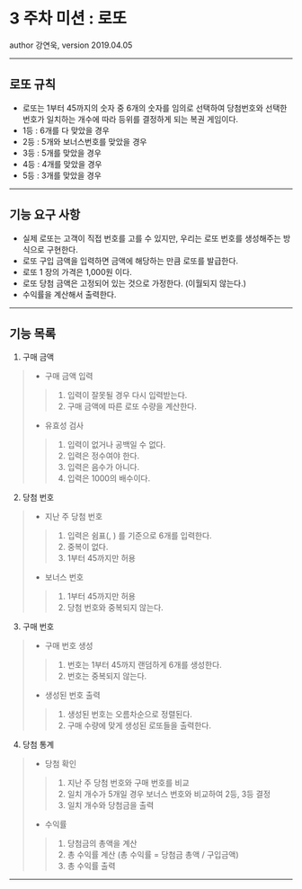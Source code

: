# 3 주차 미션 : 로또

 author 강연욱, version 2019.04.05

------

## 로또 규칙

- 로또는 1부터 45까지의 숫자 중 6개의 숫자를 임의로 선택하여 당첨번호와 선택한 번호가 일치하는 개수에 따라 등위를 결정하게 되는 복권 게임이다.
- 1등 : 6개를 다 맞았을 경우
- 2등 : 5개와 보너스번호를 맞았을 경우
- 3등 : 5개를 맞았을 경우
- 4등 : 4개를 맞았을 경우
- 5등 : 3개를 맞았을 경우

------

## 기능 요구 사항

- 실제 로또는 고객이 직접 번호를 고를 수 있지만, 우리는 로또 번호를 생성해주는 방식으로 구현한다.
- 로또 구입 금액을 입력하면 금액에 해당하는 만큼 로또를 발급한다.
- 로또 1 장의 가격은 1,000원 이다.
- 로또 당첨 금액은 고정되어 있는 것으로 가정한다. (이월되지 않는다.)
- 수익률을 계산해서 출력한다.

------

## 기능 목록

1. 구매 금액

> - 구매 금액 입력
> > 1. 입력이 잘못될 경우 다시 입력받는다.
> > 2. 구매 금액에 따른 로또 수량을 계산한다.
>
> - 유효성 검사
>
> > 1. 입력이 없거나 공백일 수 없다.
> > 2. 입력은 정수여야 한다.
> > 3. 입력은 음수가 아니다.
> > 4. 입력은 1000의 배수이다.



2. 당첨 번호
> -  지난 주 당첨 번호
>
> > 1. 입력은 쉼표(, ) 를 기준으로 6개를 입력한다.
> > 2. 중복이 없다.
> > 3. 1부터 45까지만 허용
>
> -  보너스 번호
> >  1. 1부터 45까지만 허용
> >  2. 당첨 번호와 중복되지 않는다.



3. 구매 번호

> - 구매 번호 생성
>
> > 1. 번호는 1부터 45까지 랜덤하게 6개를 생성한다. 
> > 2. 번호는 중복되지 않는다.
>
> - 생성된 번호 출력
>
> > 1. 생성된 번호는 오름차순으로 정렬된다.
> > 2. 구매 수량에 맞게 생성된 로또들을 출력한다.



4. 당첨 통계

> - 당첨 확인
>
> > 1. 지난 주 당첨 번호와 구매 번호를 비교
> > 2. 일치 개수가 5개일 경우 보너스 번호와 비교하여 2등, 3등 결정
> > 3. 일치 개수와 당첨금을 출력
>
> - 수익률
>
> > 1. 당첨금의 총액을 계산
> > 2. 총 수익률 계산 (총 수익률 = 당첨금 총액 / 구입금액)
> > 3. 총 수익률 출력

------